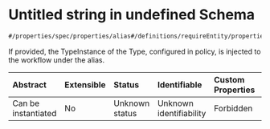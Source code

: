 # Untitled string in undefined Schema

```txt
#/properties/spec/properties/alias#/definitions/requireEntity/properties/alias
```

If provided, the TypeInstance of the Type, configured in policy, is injected to the workflow under the alias.

| Abstract            | Extensible | Status         | Identifiable            | Custom Properties | Additional Properties | Access Restrictions | Defined In                                                                            |
| :------------------ | :--------- | :------------- | :---------------------- | :---------------- | :-------------------- | :------------------ | :------------------------------------------------------------------------------------ |
| Can be instantiated | No         | Unknown status | Unknown identifiability | Forbidden         | Allowed               | none                | [implementation.json*](../../../../ocf-spec/0.0.1/schema/implementation.json "open original schema") |
